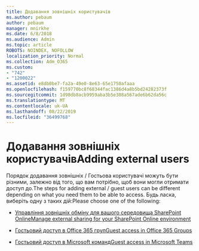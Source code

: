 ```yaml
---
title: Додавання зовнішніх користувачів
ms.author: pebaum
author: pebaum
manager: mnirkhe
ms.date: 6/8/2018
ms.audience: Admin
ms.topic: article
ROBOTS: NOINDEX, NOFOLLOW
localization_priority: Normal
ms.collection: Adm_O365
ms.custom:
- "742"
- "1200022"
ms.assetid: e8db0be7-fa2a-49e0-8e63-65e1750afaaa
ms.openlocfilehash: f159770bc8f68344fac1386d4a8b5bd24282373f
ms.sourcegitcommit: 1d98db8acb9959aba3b5e308a567ade6b62da56c
ms.translationtype: MT
ms.contentlocale: uk-UA
ms.lasthandoff: 08/22/2019
ms.locfileid: "36499768"
---
```

# <a name="adding-external-users"></a><span data-ttu-id="682b9-102">Додавання зовнішніх користувачів</span><span class="sxs-lookup"><span data-stu-id="682b9-102">Adding external users</span></span>

<span data-ttu-id="682b9-103">Порядок додавання зовнішніх / Гостьова користувачі можуть бути різними, залежно від того, що вам потрібно, щоб вони могли отримати доступ до.</span><span class="sxs-lookup"><span data-stu-id="682b9-103">The steps for adding external / guest users can be different depending on what you need them to be able to access.</span></span> <span data-ttu-id="682b9-104">Будь ласка, виберіть одну з таких дій:</span><span class="sxs-lookup"><span data-stu-id="682b9-104">Please choose one of the following:</span></span>
  
- [<span data-ttu-id="682b9-105">Управління зовнішніх обміну для вашого середовища SharePoint Online</span><span class="sxs-lookup"><span data-stu-id="682b9-105">Manage external sharing for your SharePoint Online environment</span></span>](https://support.office.com/article/manage-external-sharing-for-your-sharepoint-online-environment-c8a462eb-0723-4b0b-8d0a-70feafe4be85)

- [<span data-ttu-id="682b9-106">Гостьовий доступ в Office 365 груп</span><span class="sxs-lookup"><span data-stu-id="682b9-106">Guest access in Office 365 Groups</span></span>](https://support.office.com/en-gb/article/guest-access-in-office-365-groups-bfc7a840-868f-4fd6-a390-f347bf51aff6)

- [<span data-ttu-id="682b9-107">Гостьовий доступ в Microsoft команд</span><span class="sxs-lookup"><span data-stu-id="682b9-107">Guest access in Microsoft Teams</span></span>](https://docs.microsoft.com/microsoftteams/guest-access-checklist)
